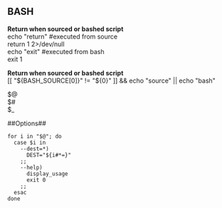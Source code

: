 BASH
----
**Return when sourced or bashed script**  
echo "return" #executed from source  
return 1 2>/dev/null  
echo "exit" #executed from bash  
exit 1  

**Return when sourced or bashed script**  
[[ "${BASH_SOURCE[0]}" != "${0}" ]] && echo "source" || echo "bash"  

$@  
$#  
$_  

##Options##  
```
for i in "$@"; do  
  case $i in  
    --dest=*)  
      DEST="${i#*=}"  
    ;;  
    --help)  
      display_usage  
      exit 0  
    ;;  
  esac  
done  
```
